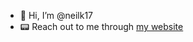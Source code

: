 - 👋 Hi, I’m @neilk17
- 📟 Reach out to me through [my website](https://neilkanakia.xyz)

<!---
neilk17/neilk17 is a ✨ special ✨ repository because its `README.md` (this file) appears on your GitHub profile.
You can click the Preview link to take a look at your changes.
--->
